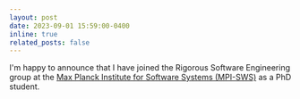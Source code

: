 ```yaml
---
layout: post
date: 2023-09-01 15:59:00-0400
inline: true
related_posts: false
---
```


I'm happy to announce that I have joined the Rigorous Software Engineering group at the [Max Planck Institute for Software Systems (MPI-SWS)](https://www.mpi-sws.org/) as a PhD student.